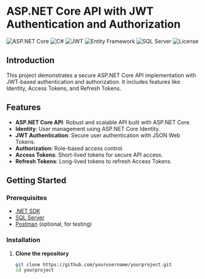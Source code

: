 # ASP.NET Core API with JWT Authentication and Authorization

![ASP.NET Core](https://img.shields.io/badge/-ASP.NET%20Core-blue?logo=dotnet)
![C#](https://img.shields.io/badge/-C%23-purple?logo=c-sharp)
![JWT](https://img.shields.io/badge/-JWT-green?logo=json-web-tokens)
![Entity Framework](https://img.shields.io/badge/-Entity%20Framework-blue?logo=microsoft)
![SQL Server](https://img.shields.io/badge/-SQL%20Server-red?logo=microsoft-sql-server)
![License](https://img.shields.io/github/license/yourusername/yourproject)

## Introduction

This project demonstrates a secure ASP.NET Core API implementation with JWT-based authentication and authorization. It includes features like Identity, Access Tokens, and Refresh Tokens.

## Features

- **ASP.NET Core API**: Robust and scalable API built with ASP.NET Core.
- **Identity**: User management using ASP.NET Core Identity.
- **JWT Authentication**: Secure user authentication with JSON Web Tokens.
- **Authorization**: Role-based access control.
- **Access Tokens**: Short-lived tokens for secure API access.
- **Refresh Tokens**: Long-lived tokens to refresh Access Tokens.

## Getting Started

### Prerequisites

- [.NET SDK](https://dotnet.microsoft.com/download/dotnet)
- [SQL Server](https://www.microsoft.com/en-us/sql-server/sql-server-downloads)
- [Postman](https://www.postman.com/downloads/) (optional, for testing)

### Installation

1. **Clone the repository**
   ```bash
   git clone https://github.com/yourusername/yourproject.git
   cd yourproject
